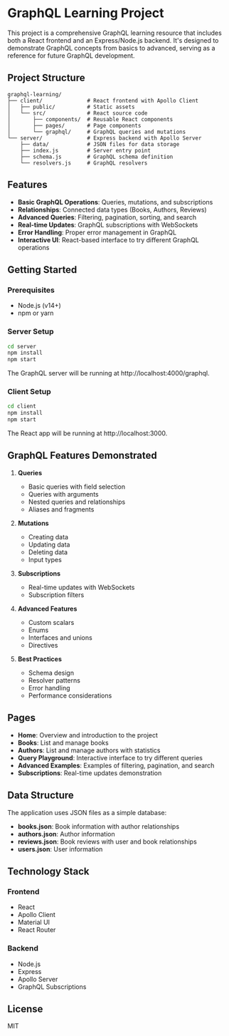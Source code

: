 # GraphQL Learning Project

This project is a comprehensive GraphQL learning resource that includes both a React frontend and an Express/Node.js backend. It's designed to demonstrate GraphQL concepts from basics to advanced, serving as a reference for future GraphQL development.

## Project Structure

```
graphql-learning/
├── client/              # React frontend with Apollo Client
│   ├── public/          # Static assets
│   └── src/             # React source code
│       ├── components/  # Reusable React components
│       ├── pages/       # Page components
│       └── graphql/     # GraphQL queries and mutations
└── server/              # Express backend with Apollo Server
    ├── data/            # JSON files for data storage
    ├── index.js         # Server entry point
    ├── schema.js        # GraphQL schema definition
    └── resolvers.js     # GraphQL resolvers
```

## Features

- **Basic GraphQL Operations**: Queries, mutations, and subscriptions
- **Relationships**: Connected data types (Books, Authors, Reviews)
- **Advanced Queries**: Filtering, pagination, sorting, and search
- **Real-time Updates**: GraphQL subscriptions with WebSockets
- **Error Handling**: Proper error management in GraphQL
- **Interactive UI**: React-based interface to try different GraphQL operations

## Getting Started

### Prerequisites

- Node.js (v14+)
- npm or yarn

### Server Setup

```bash
cd server
npm install
npm start
```

The GraphQL server will be running at http://localhost:4000/graphql.

### Client Setup

```bash
cd client
npm install
npm start
```

The React app will be running at http://localhost:3000.

## GraphQL Features Demonstrated

1. **Queries**
   - Basic queries with field selection
   - Queries with arguments
   - Nested queries and relationships
   - Aliases and fragments

2. **Mutations**
   - Creating data
   - Updating data
   - Deleting data
   - Input types

3. **Subscriptions**
   - Real-time updates with WebSockets
   - Subscription filters

4. **Advanced Features**
   - Custom scalars
   - Enums
   - Interfaces and unions
   - Directives

5. **Best Practices**
   - Schema design
   - Resolver patterns
   - Error handling
   - Performance considerations

## Pages

- **Home**: Overview and introduction to the project
- **Books**: List and manage books
- **Authors**: List and manage authors with statistics
- **Query Playground**: Interactive interface to try different queries
- **Advanced Examples**: Examples of filtering, pagination, and search
- **Subscriptions**: Real-time updates demonstration

## Data Structure

The application uses JSON files as a simple database:

- **books.json**: Book information with author relationships
- **authors.json**: Author information
- **reviews.json**: Book reviews with user and book relationships
- **users.json**: User information

## Technology Stack

### Frontend
- React
- Apollo Client
- Material UI
- React Router

### Backend
- Node.js
- Express
- Apollo Server
- GraphQL Subscriptions

## License

MIT
